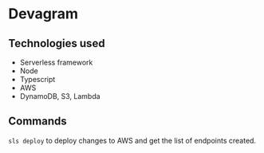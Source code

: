 # Devagram
## Technologies used
 - Serverless framework
 - Node
 - Typescript
 - AWS
  - DynamoDB, S3, Lambda
 
## Commands
`sls deploy` to deploy changes to AWS and get the list of endpoints created.